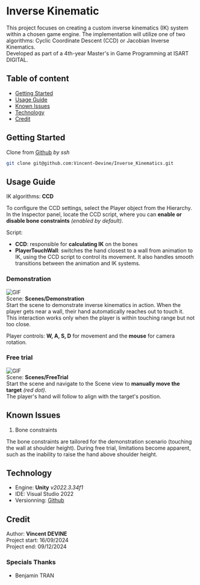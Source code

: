# Inverse Kinematic
This project focuses on creating a custom inverse kinematics (IK) system within 
a chosen game engine. The implementation will utilize one of two
algorithms: Cyclic Coordinate Descent (CCD) or Jacobian Inverse Kinematics. <br>
Developed as part of a 4th-year Master's in Game Programming at ISART DIGITAL.

## Table of content
- [Getting Started](#getting-started)
- [Usage Guide](#usage-guide)
- [Known Issues](#known-issues)
- [Technology](#technology)
- [Credit](#credit)

## Getting Started
Clone from [Github](https://github.com/Vincent-Devine/Inverse_Kinematics) *by ssh*
```bash
git clone git@github.com:Vincent-Devine/Inverse_Kinematics.git
```

## Usage Guide
IK algorithms: **CCD** <br>

To configure the CCD settings, select the Player object from the Hierarchy. In the Inspector panel, locate the CCD script,
where you can **enable or disable bone constraints** *(enabled by default)*.

Script:<br>
- **CCD**: responsible for **calculating IK** on the bones
- **PlayerTouchWall**: switches the hand closest to a wall from animation to IK, using the CCD script to control its movement.
It also handles smooth transitions between the animation and IK systems.

### Demonstration <br>

![GIF](./Screenshot/ik_demonstration.gif)<br>
Scene: **Scenes/Demonstration** <br>
Start the scene to demonstrate inverse kinematics in action. When the player gets near a wall, their hand automatically reaches out to touch it.<br>
This interaction works only when the player is within touching range but not too close.<br>

Player controls: **W, A, S, D** for movement and the **mouse** for camera rotation.<br>

### Free trial <br>

![GIF](./Screenshot/ik_free_trial.gif)<br>
Scene: **Scenes/FreeTrial** <br>
Start the scene and navigate to the Scene view to **manually move the target** *(red dot)*.<br>
The player's hand will follow to align with the target's position.<br>

## Known Issues
1. Bone constraints <br>

The bone constraints are tailored for the demonstration scenario (touching the wall at shoulder height).
During free trial, limitations become apparent, such as the inability to raise the hand above shoulder height.

## Technology
- Engine: **Unity** *v2022.3.34f1*
- IDE: Visual Studio 2022
- Versionning: [Github](https://github.com/Vincent-Devine/Inverse_Kinematics)

## Credit
Author: **Vincent DEVINE**<br>
Project start: 16/09/2024 <br>
Project end: 09/12/2024 <br>

### Specials Thanks
- Benjamin TRAN